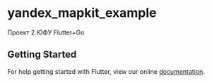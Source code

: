 # yandex_mapkit_example

Проект 2 ЮФУ Flutter+Go

## Getting Started

For help getting started with Flutter, view our online
[documentation](https://flutter.io/).
